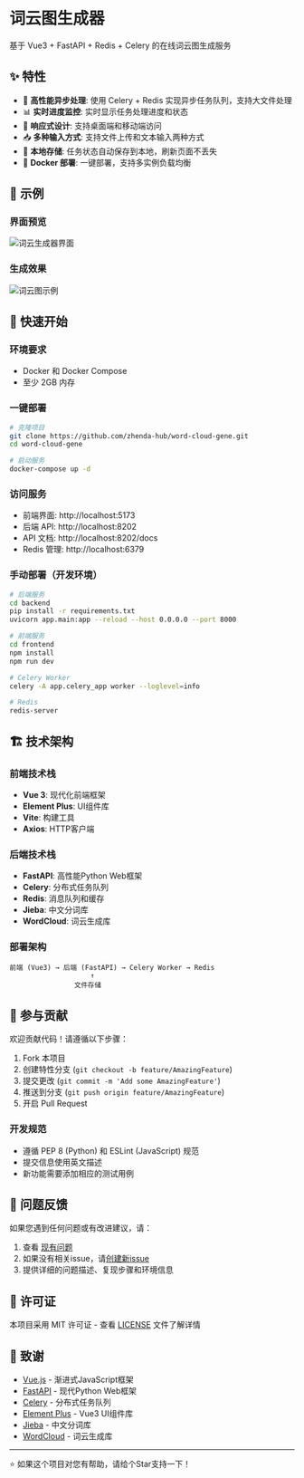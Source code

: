 # 词云图生成器

基于 Vue3 + FastAPI + Redis + Celery 的在线词云图生成服务

## ✨ 特性

- 🚀 **高性能异步处理**: 使用 Celery + Redis 实现异步任务队列，支持大文件处理
- 📊 **实时进度监控**: 实时显示任务处理进度和状态
- 📱 **响应式设计**: 支持桌面端和移动端访问
- 📥 **多种输入方式**: 支持文件上传和文本输入两种方式
- 💾 **本地存储**: 任务状态自动保存到本地，刷新页面不丢失
- 🐳 **Docker 部署**: 一键部署，支持多实例负载均衡

## 🎯 示例

### 界面预览
![词云生成器界面](https://via.placeholder.com/800x400?text=WordCloud+Generator+Interface)

### 生成效果
![词云图示例](https://via.placeholder.com/400x200?text=WordCloud+Example)

## 🚀 快速开始

### 环境要求
- Docker 和 Docker Compose
- 至少 2GB 内存

### 一键部署
```bash
# 克隆项目
git clone https://github.com/zhenda-hub/word-cloud-gene.git
cd word-cloud-gene

# 启动服务
docker-compose up -d
```

### 访问服务
- 前端界面: http://localhost:5173
- 后端 API: http://localhost:8202
- API 文档: http://localhost:8202/docs
- Redis 管理: http://localhost:6379

### 手动部署（开发环境）
```bash
# 后端服务
cd backend
pip install -r requirements.txt
uvicorn app.main:app --reload --host 0.0.0.0 --port 8000

# 前端服务  
cd frontend
npm install
npm run dev

# Celery Worker
celery -A app.celery_app worker --loglevel=info

# Redis
redis-server
```

## 🏗️ 技术架构

### 前端技术栈
- **Vue 3**: 现代化前端框架
- **Element Plus**: UI组件库
- **Vite**: 构建工具
- **Axios**: HTTP客户端

### 后端技术栈
- **FastAPI**: 高性能Python Web框架
- **Celery**: 分布式任务队列
- **Redis**: 消息队列和缓存
- **Jieba**: 中文分词库
- **WordCloud**: 词云生成库

### 部署架构
```
前端 (Vue3) → 后端 (FastAPI) → Celery Worker → Redis
                    ↑
                文件存储
```

## 🤝 参与贡献

欢迎贡献代码！请遵循以下步骤：

1. Fork 本项目
2. 创建特性分支 (`git checkout -b feature/AmazingFeature`)
3. 提交更改 (`git commit -m 'Add some AmazingFeature'`)
4. 推送到分支 (`git push origin feature/AmazingFeature`)
5. 开启 Pull Request

### 开发规范
- 遵循 PEP 8 (Python) 和 ESLint (JavaScript) 规范
- 提交信息使用英文描述
- 新功能需要添加相应的测试用例

## 🐛 问题反馈

如果您遇到任何问题或有改进建议，请：

1. 查看 [现有问题](https://github.com/zhenda-hub/word-cloud-gene/issues)
2. 如果没有相关issue，请[创建新issue](https://github.com/zhenda-hub/word-cloud-gene/issues/new)
3. 提供详细的问题描述、复现步骤和环境信息

## 📄 许可证

本项目采用 MIT 许可证 - 查看 [LICENSE](LICENSE) 文件了解详情

## 🙏 致谢

- [Vue.js](https://vuejs.org/) - 渐进式JavaScript框架
- [FastAPI](https://fastapi.tiangolo.com/) - 现代Python Web框架
- [Celery](https://docs.celeryq.dev/) - 分布式任务队列
- [Element Plus](https://element-plus.org/) - Vue3 UI组件库
- [Jieba](https://github.com/fxsjy/jieba) - 中文分词库
- [WordCloud](https://github.com/amueller/word_cloud) - 词云生成库

---

⭐ 如果这个项目对您有帮助，请给个Star支持一下！
